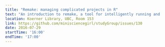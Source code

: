 ```yaml
---
title: "Remake: managing complicated projects in R"
text: "An introduction to remake, a tool for intelligently running and re-running parts of an R project."
location: Koerner Library, UBC, Room 153
link: https://github.com/minisciencegirl/studyGroup/issues/130
date: 2016-07-29
startTime: '16:00'
endTime: '17:00'
---
```

